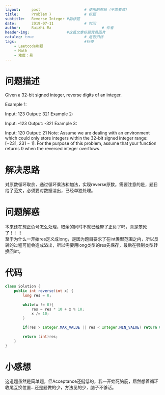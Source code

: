 ```yaml
---
layout:     post   				    # 使用的布局（不需要改）
title:      Problem 7				# 标题 
subtitle:   Reverse Integer #副标题
date:       2019-07-11				# 时间
author:     Ruizhi Ma 						# 作者
header-img:              	#这篇文章标题背景图片
catalog: true 						# 是否归档
tags:								#标签
    - Leetcode刷题
    - Math
    - 难度：易
---
```

# 问题描述
Given a 32-bit signed integer, reverse digits of an integer.

Example 1:

Input: 123
Output: 321
Example 2:

Input: -123
Output: -321
Example 3:

Input: 120
Output: 21
Note:
Assume we are dealing with an environment which could only store integers within the 32-bit signed integer range: [−231,  231 − 1]. For the purpose of this problem, assume that your function returns 0 when the reversed integer overflows.

# 解决思路
对原数循环取余，通过循环乘法和加法，实现reverse原数。需要注意的是，题目给了范文，必须要对数据溢出，已经单独处理。

# 问题解惑
本来还在想正负号怎么处理，取余的同时不就已经带了正负了吗，真是笨死了！！！  
至于为什么一开始res定义成long，是因为题目要求了在int类型范围之内，所以反转的过程可能会造成溢出，所以需要用long类型的res先保存，最后在强制类型转换回int。

# 代码
```java
class Solution {
    public int reverse(int x) {
        long res = 0;
        
        while(x != 0){
            res = res * 10 + x % 10;
            x /= 10;
        }
        
        if(res > Integer.MAX_VALUE || res < Integer.MIN_VALUE) return 0;
        
        return (int)res;
    }
}
```

# 小感想
这道题虽然是简单题，但Acceptance还挺低的，我一开始死脑筋，居然想着循环收尾互换位置...还是题做的少，方法见的少，脑子不够活。